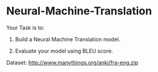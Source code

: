 # Neural-Machine-Translation
Your Task is to: 

1. Build a Neural Machine Translation model. 
 
2. Evaluate your model using BLEU score. 

Dataset: http://www.manythings.org/anki/fra-eng.zip
